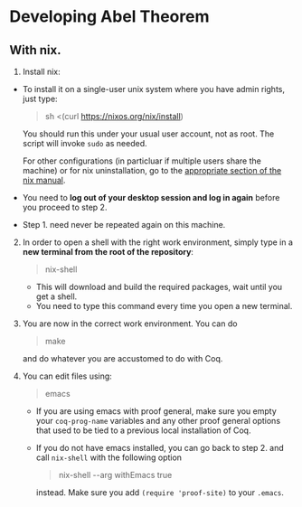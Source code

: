 # Developing Abel Theorem

## With nix.

1. Install nix:
 - To install it on a single-user unix system where you have admin rights, just type:
     > sh <(curl https://nixos.org/nix/install)
     
      You should run this under your usual user account, not as root. The script will invoke `sudo` as needed.
      
      For other configurations (in particluar if multiple users share the machine) or for nix uninstallation, go to the [appropriate section of the nix manual](https://nixos.org/nix/manual/#ch-installing-binary).

  - You need to **log out of your desktop session and log in again** before you proceed to step 2.

  - Step 1. need never be repeated again on this machine.

2. In order to open a shell with the right work environment, simply
   type in a **new terminal from the root of the repository**:
   > nix-shell
   - This will download and build the required packages, wait until
     you get a shell.
   - You need to type this command every time you open a new terminal.

3. You are now in the correct work environment. You can do
   > make
   
   and do whatever you are accustomed to do with Coq.

4. You can edit files using:
   > emacs
   - If you are using emacs with proof general, make sure you empty your
     `coq-prog-name` variables and any other proof general options that
     used to be tied to a previous local installation of Coq.
   - If you do not have emacs installed, you can go back to
     step 2. and call `nix-shell` with the following option
     > nix-shell --arg withEmacs true
     
     instead. Make sure you add `(require 'proof-site)` to your `.emacs`.
